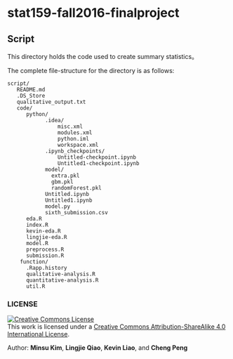 # stat159-fall2016-finalproject

## Script

This directory holds the code used to create summary statistics。

The complete file-structure for the directory is as follows:

```
script/
   README.md
   .DS_Store
   qualitative_output.txt
   code/
      python/
            .idea/
                misc.xml
                modules.xml
                python.iml
                workspace.xml
            .ipynb_checkpoints/
                Untitled-checkpoint.ipynb
                Untitled1-checkpoint.ipynb
            model/
              extra.pkl
              gbm.pkl
              randomForest.pkl
            Untitled.ipynb
            Untitled1.ipynb
            model.py
            sixth_submission.csv
      eda.R
      index.R
      kevin-eda.R
      lingjie-eda.R
      model.R
      preprocess.R
      submission.R
    function/
      .Rapp.history
      qualitative-analysis.R
      quantitative-analysis.R
      util.R
```

### LICENSE

<a rel="license" href="http://creativecommons.org/licenses/by-sa/4.0/"><img alt="Creative Commons License" style="border-width:0" src="https://i.creativecommons.org/l/by-sa/4.0/88x31.png" /></a><br />This work is licensed under a <a rel="license" href="http://creativecommons.org/licenses/by-sa/4.0/">Creative Commons Attribution-ShareAlike 4.0 International License</a>.

Author: **Minsu Kim**, **Lingjie Qiao**, **Kevin Liao**, and **Cheng Peng**
